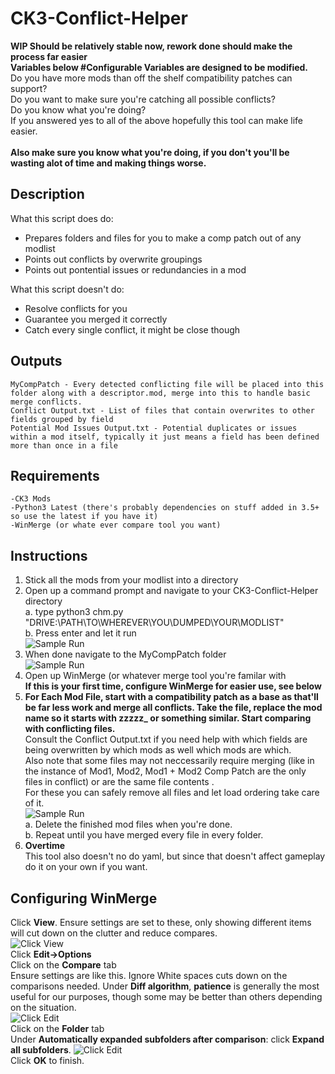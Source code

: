 # CK3-Conflict-Helper
<b>WIP Should be relatively stable now, rework done should make the process far easier<br>
Variables below #Configurable Variables are designed to be modified.<br></b>
Do you have more mods than off the shelf compatibility patches can support?<br>
Do you want to make sure you're catching all possible conflicts?<br>
Do you know what you're doing?<br>
If you answered yes to all of the above hopefully this tool can make life easier.<br><br>
<b>Also make sure you know what you're doing, if you don't you'll be wasting alot of time and making things worse.<br></b>
## Description
What this script does do:<br>
- Prepares folders and files for you to make a comp patch out of any modlist
- Points out conflicts by overwrite groupings
- Points out pontential issues or redundancies in a mod

What this script doesn't do:<br>
- Resolve conflicts for you
- Guarantee you merged it correctly
- Catch every single conflict, it might be close though

## Outputs
    MyCompPatch - Every detected conflicting file will be placed into this folder along with a descriptor.mod, merge into this to handle basic merge conflicts.
    Conflict Output.txt - List of files that contain overwrites to other fields grouped by field
    Potential Mod Issues Output.txt - Potential duplicates or issues within a mod itself, typically it just means a field has been defined more than once in a file
    
## Requirements
    -CK3 Mods
    -Python3 Latest (there's probably dependencies on stuff added in 3.5+ so use the latest if you have it)
    -WinMerge (or whate ever compare tool you want)

## Instructions
1. Stick all the mods from your modlist into a directory<br>
2. Open up a command prompt and navigate to your CK3-Conflict-Helper directory<br>
    a. type python3 chm.py "DRIVE:\PATH\TO\WHEREVER\YOU\DUMPED\YOUR\MODLIST"<br>
    b. Press enter and let it run<br>
    ![Sample Run](https://github.com/sintri/CK3-Conflict-Helper/blob/main/HelpFiles/cmd1.PNG)<br>
3. When done navigate to the MyCompPatch folder<br>
    ![Sample Run](https://github.com/sintri/CK3-Conflict-Helper/blob/main/HelpFiles/output.PNG)<br>
4. Open up WinMerge (or whatever merge tool you're familar with<br>
    <b>If this is your first time, configure WinMerge for easier use, see below</b><br>
5. <b>For Each Mod File, start with a compatibility patch as a base as that'll be far less work and merge all conflicts. Take the file, replace the mod name so it starts with zzzzz_ or something similar.  Start comparing with conflicting files.</b><br>
    Consult the Conflict Output.txt if you need help with which fields are being overwritten by which mods as well which mods are which.<br>
    Also note that some files may not neccessarily require merging (like in the instance of Mod1, Mod2, Mod1 + Mod2 Comp Patch are the only files in conflict) or are the same file contents .<br>
    For these you can safely remove all files and let load ordering take care of it.<br>
    ![Sample Run](https://github.com/sintri/CK3-Conflict-Helper/blob/main/HelpFiles/output2.PNG)<br>
    a. Delete the finished mod files when you're done.<br>
    b. Repeat until you have merged every file in every folder.<br>
6. <b>Overtime</b><br>
    This tool also doesn't no do yaml, but since that doesn't affect gameplay do it on your own if you want.

## Configuring WinMerge
Click <b>View</b>. Ensure settings are set to these, only showing different items will cut down on the clutter and reduce compares.<br>
![Click View](https://github.com/sintri/CK3-Conflict-Helper/blob/main/HelpFiles/winmergec0.PNG)<br>
Click <b>Edit->Options</b><br>
Click on the <b>Compare</b> tab<br>
Ensure settings are like this. Ignore White spaces cuts down on the comparisons needed. Under <b>Diff algorithm</b>, <b>patience</b> is generally the most useful for our purposes, though some may be better than others depending on the situation.<br>
![Click Edit](https://github.com/sintri/CK3-Conflict-Helper/blob/main/HelpFiles/winmergec1.PNG)<br>
Click on the <b>Folder</b> tab<br>
Under <b>Automatically expanded subfolders after comparison</b>: click <b>Expand all subfolders</b>.
![Click Edit](https://github.com/sintri/CK3-Conflict-Helper/blob/main/HelpFiles/winmergec2.PNG)<br>
Click <b>OK</b> to finish.
